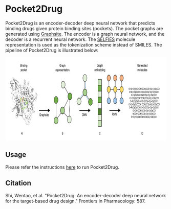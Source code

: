 # Pocket2Drug
Pocket2Drug is an encoder-decoder deep neural network that predicts binding drugs given protein binding sites (pockets). The pocket graphs are generated using [Graphsite](https://github.com/shiwentao00/Graphsite). The encoder is a graph neural network, and the decoder is a recurrent neural network. The [SELFIES](https://github.com/aspuru-guzik-group/selfies) molecule representation is used as the tokenization scheme instead of SMILES. The pipeline of Pocket2Drug is illustrated below:
<p align="center">
<img width="820" height="260" src="doc/pipeline.png">
</p>

## Usage
Please refer the instructions [here]() to run Pocket2Drug.

## Citation
Shi, Wentao, et al. "Pocket2Drug: An encoder-decoder deep neural network for the target-based drug design." Frontiers in Pharmacology: 587.